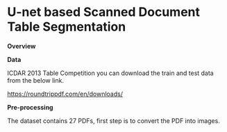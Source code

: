 # U-net based Scanned Document Table Segmentation

**Overview**

**Data**

ICDAR 2013 Table Competition you can download the train and test data from the below link.

https://roundtrippdf.com/en/downloads/

**Pre-processing**

The dataset contains 27 PDFs, first step is to convert the PDF into images.
